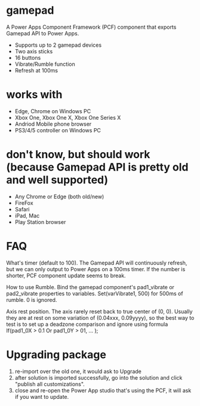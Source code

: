 # gamepad

A Power Apps Component Framework (PCF) component that exports Gamepad API to Power Apps.

* Supports up to 2 gamepad devices
* Two axis sticks
* 16 buttons
* Vibrate/Rumble function
* Refresh at 100ms

# works with

* Edge, Chrome on Windows PC
* Xbox One, Xbox One X, Xbox One Series X
* Andriod Mobile phone browser
* PS3/4/5 controller on Windows PC

# don't know, but should work (because Gamepad API is pretty old and well supported)

* Any Chrome or Edge (both old/new)
* FireFox
* Safari
* iPad, Mac
* Play Station browser

# FAQ

What's timer (default to 100).  The Gamepad API will continuously refresh, but we can only output to Power Apps on a 100ms timer.  If the number is shorter, PCF component update seems to break.

How to use Rumble.  Bind the gamepad component's pad1_vibrate or pad2_vibrate properties to variables.  Set(varVibrate1, 500) for 500ms of rumble.  0 is ignored.

Axis rest position.  The axis rarely reset back to true center of (0, 0).  Usually they are at rest on some variation of (0.04xxx, 0.09yyyy), so the best way to test is to set up a deadzone comparison and ignore using formula If(pad1_0X > 0.1 Or pad1_0Y > 01, ... );

# Upgrading package

1. re-import over the old one, it would ask to Upgrade
2. after solution is imported successfully, go into the solution and click "publish all customizations".
3. close and re-open the Power App studio that's using the PCF, it will ask if you want to update.


